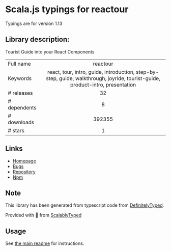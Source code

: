 
# Scala.js typings for reactour

Typings are for version 1.13

## Library description:
Tourist Guide into your React Components

|                    |                 |
| ------------------ | :-------------: |
| Full name          | reactour |
| Keywords           | react, tour, intro, guide, introduction, step-by-step, guide, walkthrough, joyride, tourist-guide, product-intro, presentation |
| # releases         | 32 |
| # dependents       | 8 |
| # downloads        | 392355 |
| # stars            | 1 |

## Links
- [Homepage](https://github.com/elrumordelaluz/reactour#readme)
- [Bugs](https://github.com/elrumordelaluz/reactour/issues)
- [Repository](https://github.com/elrumordelaluz/reactour)
- [Npm](https://www.npmjs.com/package/reactour)
    


## Note
This library has been generated from typescript code from [DefinitelyTyped](https://definitelytyped.org).

Provided with :purple_heart: from [ScalablyTyped](https://github.com/oyvindberg/ScalablyTyped)

## Usage
See [the main readme](../../readme.md) for instructions.



